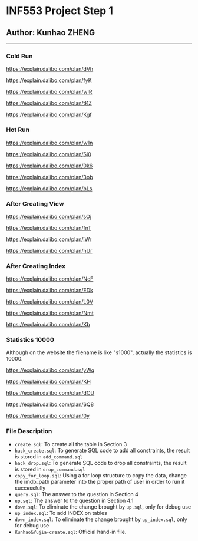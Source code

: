 # INF553 Project Step 1

## Author: Kunhao ZHENG

---

### Cold Run

https://explain.dalibo.com/plan/dVh

https://explain.dalibo.com/plan/fyK

https://explain.dalibo.com/plan/wlR

https://explain.dalibo.com/plan/tKZ

https://explain.dalibo.com/plan/Kgf

### Hot Run

https://explain.dalibo.com/plan/w1n

https://explain.dalibo.com/plan/Si0

https://explain.dalibo.com/plan/0k6

https://explain.dalibo.com/plan/3ob

https://explain.dalibo.com/plan/bLs

### After Creating View

https://explain.dalibo.com/plan/sOj

https://explain.dalibo.com/plan/fnT

https://explain.dalibo.com/plan/iWr

https://explain.dalibo.com/plan/nUr

### After Creating Index

https://explain.dalibo.com/plan/NcF

https://explain.dalibo.com/plan/EDk

https://explain.dalibo.com/plan/L0V

https://explain.dalibo.com/plan/Nmt

https://explain.dalibo.com/plan/Kb

### Statistics 10000

Although on the website the filename is like "s1000", actually the statistics is 10000.

https://explain.dalibo.com/plan/yWq

https://explain.dalibo.com/plan/KH

https://explain.dalibo.com/plan/dOU

https://explain.dalibo.com/plan/6Q8

https://explain.dalibo.com/plan/0y

### File Description

-   `create.sql`: To create all the table in Section 3
-   `hack_create.sql`: To generate SQL code to add all constraints, the result is stored in `add_command.sql`
-   `hack_drop.sql`: To generate SQL code to drop all constraints, the result is stored in `drop_command.sql`
-   `copy_for_loop.sql`: Using a for loop structure to copy the data, change the imdb_path parameter into the proper path of user in order to run it successfully
-   `query.sql`: The answer to the question in Section 4
-   `up.sql`: The answer to the question in Section 4.1
-   `down.sql`: To eliminate the change brought by `up.sql`, only for debug use
-   `up_index.sql`: To add INDEX on tables
-   `down_index.sql`: To eliminate the change brought by `up_index.sql`, only for debug use
-   `Kunhao&Yujia-create.sql`: Official hand-in file.
